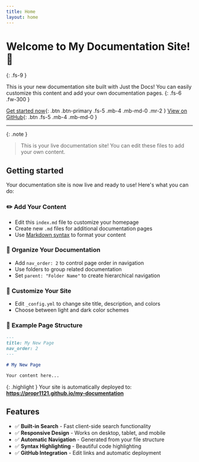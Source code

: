 ```yaml
---
title: Home
layout: home
---
```


# Welcome to My Documentation Site! 🚀
{: .fs-9 }

This is your new documentation site built with Just the Docs! You can easily customize this content and add your own documentation pages.
{: .fs-6 .fw-300 }

[Get started now](#getting-started){: .btn .btn-primary .fs-5 .mb-4 .mb-md-0 .mr-2 }
[View on GitHub](https://github.com/propr1121/my-documentation){: .btn .fs-5 .mb-4 .mb-md-0 }

---

{: .note }
> This is your live documentation site! You can edit these files to add your own content.

## Getting started

Your documentation site is now live and ready to use! Here's what you can do:

### ✏️ **Add Your Content**
- Edit this `index.md` file to customize your homepage
- Create new `.md` files for additional documentation pages
- Use [Markdown syntax](https://www.markdownguide.org/) to format your content

### 📁 **Organize Your Documentation**
- Add `nav_order: 2` to control page order in navigation
- Use folders to group related documentation
- Set `parent: "Folder Name"` to create hierarchical navigation

### 🎨 **Customize Your Site**
- Edit `_config.yml` to change site title, description, and colors
- Choose between light and dark color schemes

### 📝 **Example Page Structure**
```markdown
---
title: My New Page
nav_order: 2
---

# My New Page

Your content here...
```

{: .highlight }
Your site is automatically deployed to: **https://propr1121.github.io/my-documentation**

## Features

- ✅ **Built-in Search** - Fast client-side search functionality
- ✅ **Responsive Design** - Works on desktop, tablet, and mobile
- ✅ **Automatic Navigation** - Generated from your file structure
- ✅ **Syntax Highlighting** - Beautiful code highlighting
- ✅ **GitHub Integration** - Edit links and automatic deployment
